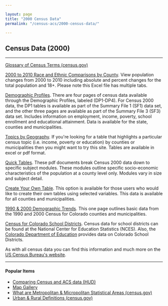 ```yaml
---

layout: page
title: "2000 Census Data"
permalink: "/census-acs/2000-census-data/"

---
```


## Census Data (2000)

- - -

[Glossary of Census Terms (census.gov)](http://factfinder.census.gov/help/en/index.htm#glossary.htm)

[2000 to 2010 Race and Ethnic Comparisons by County](https://drive.google.com/open?id=0B5RRfcb8KXAsSXdLaEhmclRyelk). View population changes from 2000 to 2010 including absolute and percent changes for the total population and 18+. Please note this Excel file has multiple tabs.

[Demographic Profiles](http://dola.colorado.gov/demog-cms/content/census-demographic-profiles). There are four pages of census data available through the Demographic Profiles, labeled (DP1-DP4). For Census 2000 data, the DP1 tables is available as part of the Summary File 1 (SF1) data set, and the other three pages are available as part of the Summary File 3 (SF3) data set. Includes information on employment, income, poverty, school enrollment and educational attainment. Data is available for the state, counties and municipalities.

[Topics by Geography](https://dola.colorado.gov/demog_webapps/ctParameters.jsf). If you're looking for a table that highlights a particular census topic (i.e. income, poverty or education) by counties or municipalities then you might want to try this site. Tables are available in excel or pdf format.

[Quick Tables](http://dola.colorado.gov/demog-cms/content/census-quick-tables). These pdf documents break Census 2000 data down to specific subject modules. These modules outline specific socio-economic characteristics of the population at a county level only. Modules vary in size and subject detail.

[Create Your Own Table](https://dola.colorado.gov/demog_webapps/ccTopic.jsf). This option is available for those users who would like to create their own tables using selected variables. This data is available for all counties and municipalities.

[1990 & 2000 Demographic Trends](http://dola.colorado.gov/demog-cms/content/demographic-trends). This one page outlines basic data from the 1990 and 2000 Census for Colorado counties and municipalities.

[Census for Colorado School Districts](http://nces.ed.gov/surveys/sdds/index.aspx). Census data for school districts can be found at the National Center for Education Statistics (NCES). Also, the [Colorado Department of Education](http://www.cde.state.co.us/) provides data on Colorado School Districts.

As with all census data you can find this information and much more on the [US Census Bureau's website](http://www.census.gov/).

- - -

#### Popular Items

- [Comparing Census and ACS data (HUD)](http://www.huduser.org/portal/home.html)
- [Map Gallery](/gis/map-gallery.html)
- [What are Metropolitan & Micropolitan Statistical Areas (census.gov)](http://www.census.gov/population/metro/)
- [Urban & Rural Definitions (census.gov)](http://www.census.gov/geo/reference/ua/urban-rural-2010.html)

